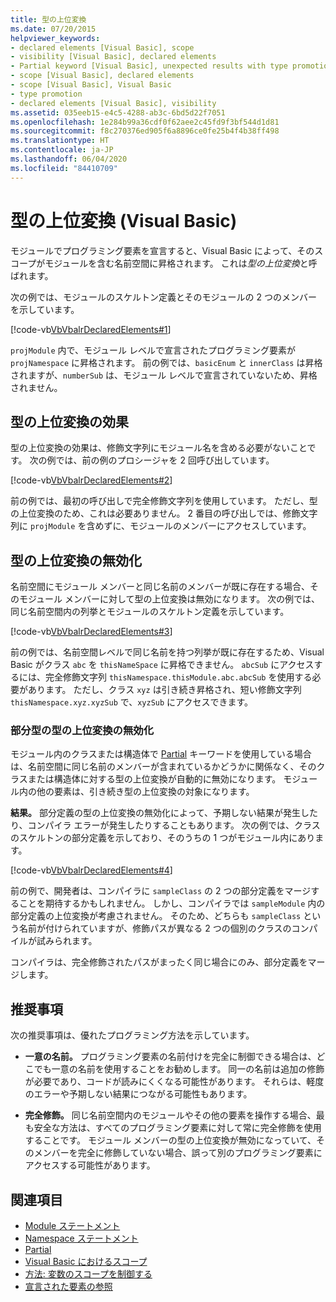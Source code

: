 ```yaml
---
title: 型の上位変換
ms.date: 07/20/2015
helpviewer_keywords:
- declared elements [Visual Basic], scope
- visibility [Visual Basic], declared elements
- Partial keyword [Visual Basic], unexpected results with type promotion
- scope [Visual Basic], declared elements
- scope [Visual Basic], Visual Basic
- type promotion
- declared elements [Visual Basic], visibility
ms.assetid: 035eeb15-e4c5-4288-ab3c-6bd5d22f7051
ms.openlocfilehash: 1e284b99a36cdf0f62aee2c45fd9f3bf544d1d81
ms.sourcegitcommit: f8c270376ed905f6a8896ce0fe25b4f4b38ff498
ms.translationtype: HT
ms.contentlocale: ja-JP
ms.lasthandoff: 06/04/2020
ms.locfileid: "84410709"
---
```

# <a name="type-promotion-visual-basic"></a>型の上位変換 (Visual Basic)
モジュールでプログラミング要素を宣言すると、Visual Basic によって、そのスコープがモジュールを含む名前空間に昇格されます。 これは*型の上位変換*と呼ばれます。  
  
 次の例では、モジュールのスケルトン定義とそのモジュールの 2 つのメンバーを示しています。  
  
 [!code-vb[VbVbalrDeclaredElements#1](~/samples/snippets/visualbasic/VS_Snippets_VBCSharp/VbVbalrDeclaredElements/VB/Class1.vb#1)]  
  
 `projModule` 内で、モジュール レベルで宣言されたプログラミング要素が `projNamespace` に昇格されます。 前の例では、`basicEnum` と `innerClass` は昇格されますが、`numberSub` は、モジュール レベルで宣言されていないため、昇格されません。  
  
## <a name="effect-of-type-promotion"></a>型の上位変換の効果  
 型の上位変換の効果は、修飾文字列にモジュール名を含める必要がないことです。 次の例では、前の例のプロシージャを 2 回呼び出しています。  
  
 [!code-vb[VbVbalrDeclaredElements#2](~/samples/snippets/visualbasic/VS_Snippets_VBCSharp/VbVbalrDeclaredElements/VB/Class1.vb#2)]  
  
 前の例では、最初の呼び出しで完全修飾文字列を使用しています。 ただし、型の上位変換のため、これは必要ありません。 2 番目の呼び出しでは、修飾文字列に `projModule` を含めずに、モジュールのメンバーにアクセスしています。  
  
## <a name="defeat-of-type-promotion"></a>型の上位変換の無効化  
 名前空間にモジュール メンバーと同じ名前のメンバーが既に存在する場合、そのモジュール メンバーに対して型の上位変換は無効になります。 次の例では、同じ名前空間内の列挙とモジュールのスケルトン定義を示しています。  
  
 [!code-vb[VbVbalrDeclaredElements#3](~/samples/snippets/visualbasic/VS_Snippets_VBCSharp/VbVbalrDeclaredElements/VB/Class1.vb#3)]  
  
 前の例では、名前空間レベルで同じ名前を持つ列挙が既に存在するため、Visual Basic がクラス `abc` を `thisNameSpace` に昇格できません。 `abcSub` にアクセスするには、完全修飾文字列 `thisNamespace.thisModule.abc.abcSub` を使用する必要があります。 ただし、クラス `xyz` は引き続き昇格され、短い修飾文字列 `thisNamespace.xyz.xyzSub` で、`xyzSub` にアクセスできます。  
  
### <a name="defeat-of-type-promotion-for-partial-types"></a>部分型の型の上位変換の無効化  
 モジュール内のクラスまたは構造体で [Partial](../../../language-reference/modifiers/partial.md) キーワードを使用している場合は、名前空間に同じ名前のメンバーが含まれているかどうかに関係なく、そのクラスまたは構造体に対する型の上位変換が自動的に無効になります。 モジュール内の他の要素は、引き続き型の上位変換の対象になります。  
  
 **結果。** 部分定義の型の上位変換の無効化によって、予期しない結果が発生したり、コンパイラ エラーが発生したりすることもあります。 次の例では、クラスのスケルトンの部分定義を示しており、そのうちの 1 つがモジュール内にあります。  
  
 [!code-vb[VbVbalrDeclaredElements#4](~/samples/snippets/visualbasic/VS_Snippets_VBCSharp/VbVbalrDeclaredElements/VB/Class1.vb#4)]  
  
 前の例で、開発者は、コンパイラに `sampleClass` の 2 つの部分定義をマージすることを期待するかもしれません。 しかし、コンパイラでは `sampleModule` 内の部分定義の上位変換が考慮されません。 そのため、どちらも `sampleClass` という名前が付けられていますが、修飾パスが異なる 2 つの個別のクラスのコンパイルが試みられます。  
  
 コンパイラは、完全修飾されたパスがまったく同じ場合にのみ、部分定義をマージします。  
  
## <a name="recommendations"></a>推奨事項  
 次の推奨事項は、優れたプログラミング方法を示しています。  
  
- **一意の名前。** プログラミング要素の名前付けを完全に制御できる場合は、どこでも一意の名前を使用することをお勧めします。 同一の名前は追加の修飾が必要であり、コードが読みにくくなる可能性があります。 それらは、軽度のエラーや予期しない結果につながる可能性もあります。  
  
- **完全修飾。** 同じ名前空間内のモジュールやその他の要素を操作する場合、最も安全な方法は、すべてのプログラミング要素に対して常に完全修飾を使用することです。 モジュール メンバーの型の上位変換が無効になっていて、そのメンバーを完全に修飾していない場合、誤って別のプログラミング要素にアクセスする可能性があります。  
  
## <a name="see-also"></a>関連項目

- [Module ステートメント](../../../language-reference/statements/module-statement.md)
- [Namespace ステートメント](../../../language-reference/statements/namespace-statement.md)
- [Partial](../../../language-reference/modifiers/partial.md)
- [Visual Basic におけるスコープ](scope.md)
- [方法: 変数のスコープを制御する](how-to-control-the-scope-of-a-variable.md)
- [宣言された要素の参照](references-to-declared-elements.md)

